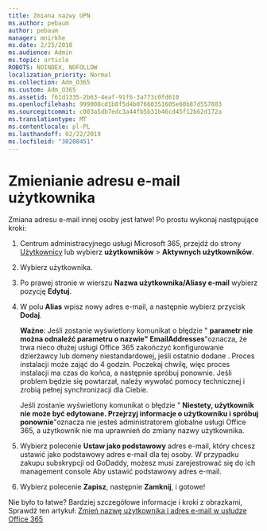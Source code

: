 ```yaml
---
title: Zmiana nazwy UPN
ms.author: pebaum
author: pebaum
manager: mnirkhe
ms.date: 2/25/2018
ms.audience: Admin
ms.topic: article
ROBOTS: NOINDEX, NOFOLLOW
localization_priority: Normal
ms.collection: Adm_O365
ms.custom: Adm_O365
ms.assetid: f61d1335-2b63-4eaf-91f6-3a773c0fd610
ms.openlocfilehash: 999008cd1b8f5d4b07660351605e60b87d557883
ms.sourcegitcommit: c003a5db7edc3a44fb5b31b46cd45f12b62d172a
ms.translationtype: MT
ms.contentlocale: pl-PL
ms.lasthandoff: 02/22/2019
ms.locfileid: "30208451"
---
```

# <a name="change-a-users-email-address"></a>Zmienianie adresu e-mail użytkownika

Zmiana adresu e-mail innej osoby jest łatwe! Po prostu wykonaj następujące kroki:
  
1. Centrum administracyjnego usługi Microsoft 365, przejdź do strony [Użytkownicy](https://go.microsoft.com/fwlink/p/?linkid=834822) lub wybierz **użytkowników** \> **Aktywnych użytkowników**.
    
2. Wybierz użytkownika.
    
3. Po prawej stronie w wierszu **Nazwa użytkownika/Aliasy e-mail** wybierz pozycję **Edytuj**.
    
4. W polu **Alias** wpisz nowy adres e-mail, a następnie wybierz przycisk **Dodaj**.
    
    **Ważne**: Jeśli zostanie wyświetlony komunikat o błędzie " **parametr nie można odnaleźć parametru o nazwie" EmailAddresses**"oznacza, że trwa nieco dłużej usługi Office 365 zakończyć konfigurowanie dzierżawcy lub domeny niestandardowej, jeśli ostatnio dodane . Proces instalacji może zająć do 4 godzin. Poczekaj chwilę, więc proces instalacji ma czas do końca, a następnie spróbuj ponownie. Jeśli problem będzie się powtarzał, należy wywołać pomocy technicznej i zrobią pełnej synchronizacji dla Ciebie.
    
    Jeśli zostanie wyświetlony komunikat o błędzie " **Niestety, użytkownik nie może być edytowane. Przejrzyj informacje o użytkowniku i spróbuj ponownie**"oznacza nie jesteś administratorem globalne usługi Office 365, a użytkownik nie ma uprawnień do zmiany nazwy użytkownika.
    
5. Wybierz polecenie **Ustaw jako podstawowy** adres e-mail, który chcesz ustawić jako podstawowy adres e-mail dla tej osoby. W przypadku zakupu subskrypcji od GoDaddy, możesz musi zarejestrować się do ich management console Aby ustawić podstawowy adres e-mail. 
    
6. Wybierz polecenie **Zapisz**, następnie **Zamknij**, i gotowe!
    
Nie było to łatwe? Bardziej szczegółowe informacje i kroki z obrazkami, Sprawdź ten artykuł: [Zmień nazwę użytkownika i adres e-mail w usłudze Office 365](https://support.office.com/article/Change-a-user-name-and-email-address-in-Office-365-fb5ac074-e203-4e1f-9843-b9d1a3e03297.aspx)
  

